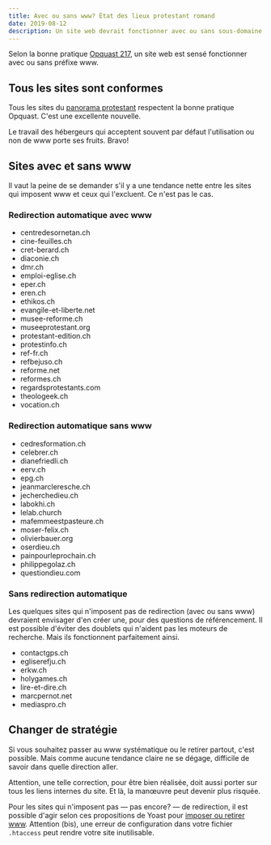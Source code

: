 ```yaml
---
title: Avec ou sans www? État des lieux protestant romand
date: 2019-08-12
description: Un site web devrait fonctionner avec ou sans sous-domaine www. Que font les sites protestants romands des bonnes pratiques Opquast?
---
```


Selon la bonne pratique [Opquast 217](https://checklists.opquast.com/fr/qualiteweb/ladresse-du-site-et-de-ses-sous-domaines-fonctionnent-avec-ou-sans-prefixe-www), un site web est sensé fonctionner avec ou sans préfixe www.


## Tous les sites sont conformes

Tous les sites du [panorama protestant](/blog/corpus) respectent la bonne pratique Opquast.
C'est une excellente nouvelle.

Le travail des hébergeurs qui acceptent souvent par défaut l'utilisation ou non de www porte ses fruits.
Bravo!

## Sites avec et sans www

Il vaut la peine de se demander s'il y a une tendance nette entre les sites qui imposent www et ceux qui l'excluent.
Ce n'est pas le cas.

### Redirection automatique avec www

- centredesornetan.ch
- cine-feuilles.ch
- cret-berard.ch
- diaconie.ch
- dmr.ch
- emploi-eglise.ch
- eper.ch
- eren.ch
- ethikos.ch
- evangile-et-liberte.net
- musee-reforme.ch
- museeprotestant.org
- protestant-edition.ch
- protestinfo.ch
- ref-fr.ch
- refbejuso.ch
- reforme.net
- reformes.ch
- regardsprotestants.com
- theologeek.ch
- vocation.ch

### Redirection automatique sans www

- cedresformation.ch
- celebrer.ch
- dianefriedli.ch
- eerv.ch
- epg.ch
- jeanmarcleresche.ch
- jecherchedieu.ch
- labokhi.ch
- lelab.church
- mafemmeestpasteure.ch
- moser-felix.ch
- olivierbauer.org
- oserdieu.ch
- painpourleprochain.ch
- philippegolaz.ch
- questiondieu.com

### Sans redirection automatique

Les quelques sites qui n'imposent pas de redirection (avec ou sans www) devraient envisager d'en créer une, pour des questions de référencement.
Il est possible d'éviter des doublets qui n'aident pas les moteurs de recherche.
Mais ils fonctionnent parfaitement ainsi.

- contactgps.ch
- egliserefju.ch
- erkw.ch
- holygames.ch
- lire-et-dire.ch
- marcpernot.net
- mediaspro.ch

## Changer de stratégie

Si vous souhaitez passer au www systématique ou le retirer partout, c'est possible.
Mais comme aucune tendance claire ne se dégage, difficile de savoir dans quelle direction aller.

Attention, une telle correction, pour être bien réalisée, doit aussi porter sur tous les liens internes du site.
Et là, la manœuvre peut devenir plus risquée.

Pour les sites qui n'imposent pas — pas encore? — de redirection, il est possible d'agir selon ces propositions de Yoast pour [imposer ou retirer www](https://yoast.com/how-to-remove-www-from-your-url/).
Attention (bis), une erreur de configuration dans votre fichier `.htaccess` peut rendre votre site inutilisable.